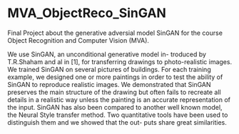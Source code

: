 # MVA_ObjectReco_SinGAN
Final Project about the generative adversial model SinGAN for the course Object Recognition and Computer Vision (MVA).



We use SinGAN, an unconditional generative model in- troduced by T.R.Shaham and al in [1], for transferring drawings to photo-realistic images. We trained SinGAN on several pictures of buildings. For each training example, we designed one or more paintings in order to test the ability of SinGAN to reproduce realistic images. We demonstrated that SinGAN preserves the main structure of the drawing but often fails to recreate all details in a realistic way unless the painting is an accurate representation of the input. SinGAN has also been compared to another well known model, the Neural Style transfer method. Two quantitative tools have been used to distinguish them and we showed that the out- puts share great similarities.
